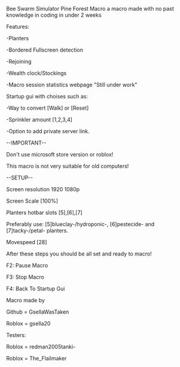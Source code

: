 Bee Swarm Simulator Pine Forest Macro a macro made with no past knowledge in coding in under 2 weeks

Features:

-Planters

-Bordered Fullscreen detection

-Rejoining

-Wealth clock/Stockings

-Macro session statistics webpage "Still under work"

Startup gui with choises such as:

-Way to convert [Walk] or [Reset]

-Sprinkler amount [1,2,3,4]

-Option to add private server link.


--IMPORTANT--

Don't use microsoft store version or roblox!

This macro is not very suitable for old computers!


--SETUP--

Screen resolution 1920 1080p

Screen Scale [100%]

Planters hotbar slots [5],[6],[7]

Preferably use: [5]blueclay-/hydroponic-, [6]pestecide- and [7]tacky-/petal- planters.

Movespeed [28]

After these steps you should be all set and ready to macro!

F2: Pause Macro

F3: Stop Macro

F4: Back To Startup Gui


Macro made by

Github = GsellaWasTaken

Roblox = gsella20


Testers:

Roblox = redman2005tanki-

Roblox = The_Flailmaker
